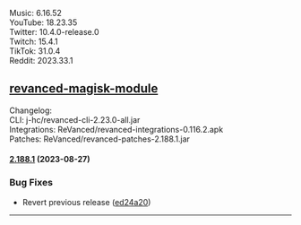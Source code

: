 Music: 6.16.52  
YouTube: 18.23.35  
Twitter: 10.4.0-release.0  
Twitch: 15.4.1  
TikTok: 31.0.4  
Reddit: 2023.33.1  

[revanced-magisk-module](https://github.com/j-hc/revanced-magisk-module)  
---
Changelog:  
CLI: j-hc/revanced-cli-2.23.0-all.jar  
Integrations: ReVanced/revanced-integrations-0.116.2.apk  
Patches: ReVanced/revanced-patches-2.188.1.jar  

#### [2.188.1](https://github.com/ReVanced/revanced-patches/compare/v2.188.0...v2.188.1) (2023-08-27)
### Bug Fixes
* Revert previous release ([ed24a20](https://github.com/ReVanced/revanced-patches/commit/ed24a201a9fbe08dd6694582d0ab08ced8ad026a))

---  
